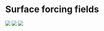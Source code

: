 Surface forcing fields
======================

<img src="https://latex.codecogs.com/svg.latex?\Large&space;T^*(\varphi)=25\cdot\cos\left(\frac{\pi\varphi}{2\phi_N}\right)^2"/>

<img src="https://latex.codecogs.com/svg.latex?\Large&space;S^*(\varphi)=37.12\cdot\exp\left(-\left(\frac{\varphi}{260}\right)^2\right)-1.1\cdot\exp\left(-\left(\frac{\varphi}{7.5}\right)^2\right)"/>

<img src="https://latex.codecogs.com/svg.latex?\Large&space;\tau_x(\varphi)=0.1\cdot\left[-\cos\left(\frac{3\pi\varphi}{2\phi_N}\right)+0.8\cdot\exp\left(-\left(\frac{\varphi}{5.77}\right)^2\right)\right]"/>

